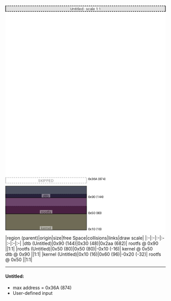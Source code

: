 ![memory map diagram](example_collisions_diagram.png)
|region (parent)|origin|size|free Space|collisions|links|draw scale|
|:-|:-|:-|:-|:-|:-|:-|
|<span style='color:(16, 21, 43)'>dtb (Untitled)</span>|0x90 (144)|0x30 (48)|0x2aa (682)| rootfs @ 0x90 ||1:1|
|<span style='color:(60, 8, 59)'>rootfs (Untitled)</span>|0x50 (80)|0x50 (80)|-0x10 (-16)| kernel @ 0x50 <BR> dtb @ 0x90 ||1:1|
|<span style='color:(64, 59, 30)'>kernel (Untitled)</span>|0x10 (16)|0x60 (96)|-0x20 (-32)| rootfs @ 0x50 ||1:1|

---
#### Untitled:
- max address = 0x36A (874)
- User-defined input